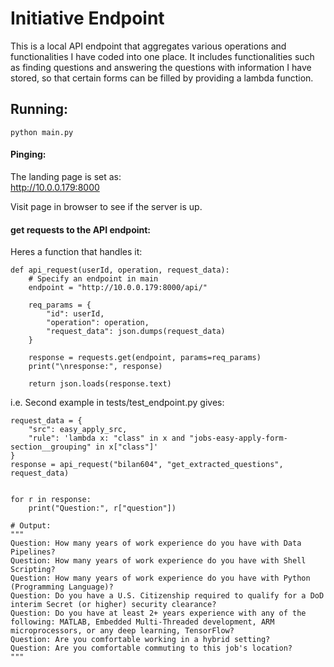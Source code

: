 # Initiative Endpoint  

This is a local API endpoint that aggregates various operations and functionalities I have coded into one place. It includes functionalities such as finding questions and answering the questions with information I have stored, so that certain forms can be filled by providing a lambda function.

## Running:  
```
python main.py
```

#### Pinging:  
The landing page is set as:  
http://10.0.0.179:8000  

Visit page in browser to see if the server is up.  

#### get requests to the API endpoint:  

Heres a function that handles it:  
```
def api_request(userId, operation, request_data):
    # Specify an endpoint in main
    endpoint = "http://10.0.0.179:8000/api/"

    req_params = {
        "id": userId,
        "operation": operation,
        "request_data": json.dumps(request_data)
    }

    response = requests.get(endpoint, params=req_params)
    print("\nresponse:", response)
    
    return json.loads(response.text)
```

i.e. Second example in tests/test_endpoint.py gives:
```
request_data = {
    "src": easy_apply_src,
    "rule": 'lambda x: "class" in x and "jobs-easy-apply-form-section__grouping" in x["class"]'
}
response = api_request("bilan604", "get_extracted_questions", request_data)


for r in response:
    print("Question:", r["question"])

# Output:
"""
Question: How many years of work experience do you have with Data Pipelines?
Question: How many years of work experience do you have with Shell Scripting?
Question: How many years of work experience do you have with Python (Programming Language)?
Question: Do you have a U.S. Citizenship required to qualify for a DoD interim Secret (or higher) security clearance?
Question: Do you have at least 2+ years experience with any of the following: MATLAB, Embedded Multi-Threaded development, ARM microprocessors, or any deep learning, TensorFlow?
Question: Are you comfortable working in a hybrid setting?
Question: Are you comfortable commuting to this job's location?
"""
```